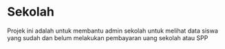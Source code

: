# Sekolah
Projek ini adalah untuk membantu admin sekolah untuk melihat data siswa yang sudah dan belum melakukan pembayaran uang sekolah atau SPP

